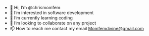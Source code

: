 - 👋 Hi, I’m @chrismomfem
- 👀 I’m interested in software development
- 🌱 I’m currently learning coding
- 💞️ I’m looking to collaborate on any project
- 📫 How to reach me contact my email Momfemdivine@gmail.com

<!---
chrismomfem/chrismomfem is a ✨ special ✨ repository because its `README.md` (this file) appears on your GitHub profile.
You can click the Preview link to take a look at your changes.
--->
